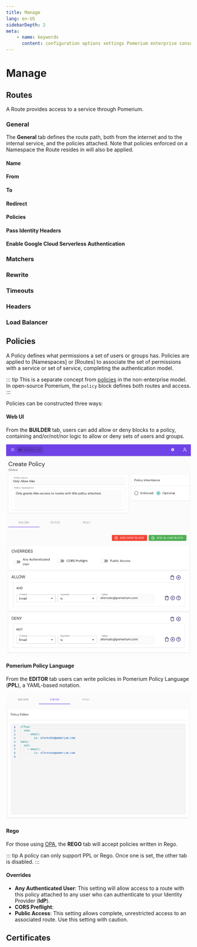 ```yaml
---
title: Manage
lang: en-US
sidebarDepth: 2
meta:
    - name: keywords
      content: configuration options settings Pomerium enterprise console
---
```


# Manage

## Routes

A Route provides access to a service through Pomerium.

### General

The **General** tab defines the route path, both from the internet and to the internal service, and the policies attached. Note that policies enforced on a Namespace the Route resides in will also be applied.

#### Name

#### From

#### To

#### Redirect

#### Policies

#### Pass Identity Headers

#### Enable Google Cloud Serverless Authentication

### Matchers

### Rewrite

### Timeouts

### Headers

### Load Balancer

## Policies

A Policy defines what permissions a set of users or groups has. Policies are applied to [Namespaces] or [Routes] to associate the set of permissions with a service or set of service, completing the authentication model.

::: tip
This is a separate concept from [policies](../reference/#policy) in the non-enterprise model. In open-source Pomerium, the `policy` block defines both routes and access.
:::

Policies can be constructed three ways:

#### Web UI

From the **BUILDER** tab, users can add allow or deny blocks to a policy, containing and/or/not/nor logic to allow or deny sets of users and groups.

![A policy being constructed in Pomerium Enterprise console allowing a single user access](../img/example-policy-single-user.png)

#### Pomerium Policy Language

From the **EDITOR** tab users can write policies in Pomerium Policy Language (**PPL**), a YAML-based notation.

![A policy as viewed from the editor tab](../img/example-policy-editor.png)

#### Rego

For those using [OPA](https://www.openpolicyagent.org/), the **REGO** tab will accept policies written in Rego.

::: tip
A policy can only support PPL or Rego. Once one is set, the other tab is disabled.
:::

#### Overrides
- **Any Authenticated User**: This setting will allow access to a route with this policy attached to any user who can authenticate to your Identity Provider (**IdP**).
- **CORS Preflight**: 
- **Public Access**: This setting allows complete, unrestricted access to an associated route. Use this setting with caution.

## Certificates

